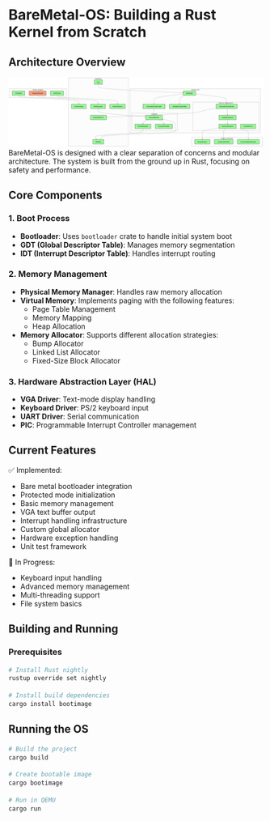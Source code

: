 # BareMetal-OS: Building a Rust Kernel from Scratch

## Architecture Overview
![Architecture](./docs/diagram.svg)
BareMetal-OS is designed with a clear separation of concerns and modular architecture. The system is built from the ground up in Rust, focusing on safety and performance.

## Core Components

### 1. Boot Process
- **Bootloader**: Uses `bootloader` crate to handle initial system boot
- **GDT (Global Descriptor Table)**: Manages memory segmentation
- **IDT (Interrupt Descriptor Table)**: Handles interrupt routing

### 2. Memory Management
- **Physical Memory Manager**: Handles raw memory allocation
- **Virtual Memory**: Implements paging with the following features:
  - Page Table Management
  - Memory Mapping
  - Heap Allocation
- **Memory Allocator**: Supports different allocation strategies:
  - Bump Allocator
  - Linked List Allocator
  - Fixed-Size Block Allocator

### 3. Hardware Abstraction Layer (HAL)
- **VGA Driver**: Text-mode display handling
- **Keyboard Driver**: PS/2 keyboard input
- **UART Driver**: Serial communication
- **PIC**: Programmable Interrupt Controller management

## Current Features

✅ Implemented:
- Bare metal bootloader integration
- Protected mode initialization
- Basic memory management
- VGA text buffer output
- Interrupt handling infrastructure
- Custom global allocator
- Hardware exception handling
- Unit test framework

🚧 In Progress:
- Keyboard input handling
- Advanced memory management
- Multi-threading support
- File system basics

## Building and Running

### Prerequisites
```bash
# Install Rust nightly
rustup override set nightly

# Install build dependencies
cargo install bootimage
```

## Running the OS
```bash
# Build the project
cargo build

# Create bootable image
cargo bootimage

# Run in QEMU
cargo run
```

